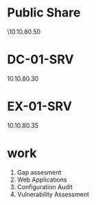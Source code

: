 # Public Share
\\10.10.80.50

# DC-01-SRV
10.10.80.30

# EX-01-SRV
10.10.80.35

# work
1. Gap assesment
2. Web Applications
3. Configuration Audit
4. Vulnerability Assessment